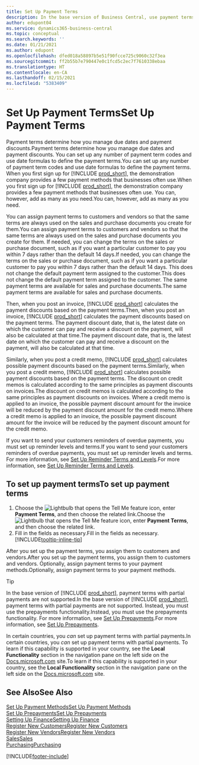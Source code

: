 ```yaml
---
title: Set Up Payment Terms
description: In the base version of Business Central, use payment terms to manage due dates and payment discounts.
author: edupont04
ms.service: dynamics365-business-central
ms.topic: conceptual
ms.search.keywords: ''
ms.date: 01/21/2021
ms.author: edupont
ms.openlocfilehash: dfed018a58897b5e51f90fcce725c9060c32f3ea
ms.sourcegitcommit: ff2b55b7e790447e0c1fcd5c2ec7f7610338ebaa
ms.translationtype: HT
ms.contentlocale: en-CA
ms.lasthandoff: 02/15/2021
ms.locfileid: "5383409"
---
```

# <a name="set-up-payment-terms"></a><span data-ttu-id="6def2-103">Set Up Payment Terms</span><span class="sxs-lookup"><span data-stu-id="6def2-103">Set Up Payment Terms</span></span>

<span data-ttu-id="6def2-104">Payment terms determine how you manage due dates and payment discounts.</span><span class="sxs-lookup"><span data-stu-id="6def2-104">Payment terms determine how you manage due dates and payment discounts.</span></span> <span data-ttu-id="6def2-105">You can set up any number of payment term codes and use date formulas to define the payment terms.</span><span class="sxs-lookup"><span data-stu-id="6def2-105">You can set up any number of payment term codes and use date formulas to define the payment terms.</span></span> <span data-ttu-id="6def2-106">When you first sign up for [!INCLUDE [prod_short](includes/prod_short.md)], the demonstration company provides a few payment methods that businesses often use.</span><span class="sxs-lookup"><span data-stu-id="6def2-106">When you first sign up for [!INCLUDE [prod_short](includes/prod_short.md)], the demonstration company provides a few payment methods that businesses often use.</span></span> <span data-ttu-id="6def2-107">You can, however, add as many as you need.</span><span class="sxs-lookup"><span data-stu-id="6def2-107">You can, however, add as many as you need.</span></span>  

<span data-ttu-id="6def2-108">You can assign payment terms to customers and vendors so that the same terms are always used on the sales and purchase documents you create for them.</span><span class="sxs-lookup"><span data-stu-id="6def2-108">You can assign payment terms to customers and vendors so that the same terms are always used on the sales and purchase documents you create for them.</span></span> <span data-ttu-id="6def2-109">If needed, you can change the terms on the sales or purchase document, such as if you want a particular customer to pay you within 7 days rather than the default 14 days.</span><span class="sxs-lookup"><span data-stu-id="6def2-109">If needed, you can change the terms on the sales or purchase document, such as if you want a particular customer to pay you within 7 days rather than the default 14 days.</span></span> <span data-ttu-id="6def2-110">This does not change the default payment term assigned to the customer.</span><span class="sxs-lookup"><span data-stu-id="6def2-110">This does not change the default payment term assigned to the customer.</span></span> <span data-ttu-id="6def2-111">The same payment terms are available for sales and purchase documents.</span><span class="sxs-lookup"><span data-stu-id="6def2-111">The same payment terms are available for sales and purchase documents.</span></span>

<span data-ttu-id="6def2-112">Then, when you post an invoice, [!INCLUDE [prod_short](includes/prod_short.md)] calculates the payment discounts based on the payment terms.</span><span class="sxs-lookup"><span data-stu-id="6def2-112">Then, when you post an invoice, [!INCLUDE [prod_short](includes/prod_short.md)] calculates the payment discounts based on the payment terms.</span></span> <span data-ttu-id="6def2-113">The payment discount date, that is, the latest date on which the customer can pay and receive a discount on the payment, will also be calculated at that time.</span><span class="sxs-lookup"><span data-stu-id="6def2-113">The payment discount date, that is, the latest date on which the customer can pay and receive a discount on the payment, will also be calculated at that time.</span></span>  

<span data-ttu-id="6def2-114">Similarly, when you post a credit memo, [!INCLUDE [prod_short](includes/prod_short.md)] calculates possible payment discounts based on the payment terms.</span><span class="sxs-lookup"><span data-stu-id="6def2-114">Similarly, when you post a credit memo, [!INCLUDE [prod_short](includes/prod_short.md)] calculates possible payment discounts based on the payment terms.</span></span> <span data-ttu-id="6def2-115">The discount on credit memos is calculated according to the same principles as payment discounts on invoices.</span><span class="sxs-lookup"><span data-stu-id="6def2-115">The discount on credit memos is calculated according to the same principles as payment discounts on invoices.</span></span> <span data-ttu-id="6def2-116">Where a credit memo is applied to an invoice, the possible payment discount amount for the invoice will be reduced by the payment discount amount for the credit memo.</span><span class="sxs-lookup"><span data-stu-id="6def2-116">Where a credit memo is applied to an invoice, the possible payment discount amount for the invoice will be reduced by the payment discount amount for the credit memo.</span></span>  

<span data-ttu-id="6def2-117">If you want to send your customers reminders of overdue payments, you must set up reminder levels and terms.</span><span class="sxs-lookup"><span data-stu-id="6def2-117">If you want to send your customers reminders of overdue payments, you must set up reminder levels and terms.</span></span> <span data-ttu-id="6def2-118">For more information, see [Set Up Reminder Terms and Levels](finance-setup-reminders.md).</span><span class="sxs-lookup"><span data-stu-id="6def2-118">For more information, see [Set Up Reminder Terms and Levels](finance-setup-reminders.md).</span></span>  

## <a name="to-set-up-payment-terms"></a><span data-ttu-id="6def2-119">To set up payment terms</span><span class="sxs-lookup"><span data-stu-id="6def2-119">To set up payment terms</span></span>

1. <span data-ttu-id="6def2-120">Choose the ![Lightbulb that opens the Tell Me feature](media/ui-search/search_small.png "Tell me what you want to do") icon, enter **Payment Terms**, and then choose the related link.</span><span class="sxs-lookup"><span data-stu-id="6def2-120">Choose the ![Lightbulb that opens the Tell Me feature](media/ui-search/search_small.png "Tell me what you want to do") icon, enter **Payment Terms**, and then choose the related link.</span></span>  
2. <span data-ttu-id="6def2-121">Fill in the fields as necessary.</span><span class="sxs-lookup"><span data-stu-id="6def2-121">Fill in the fields as necessary.</span></span> [!INCLUDE[tooltip-inline-tip](includes/tooltip-inline-tip_md.md)]  

<span data-ttu-id="6def2-122">After you set up the payment terms, you assign them to customers and vendors.</span><span class="sxs-lookup"><span data-stu-id="6def2-122">After you set up the payment terms, you assign them to customers and vendors.</span></span> <span data-ttu-id="6def2-123">Optionally, assign payment terms to your payment methods.</span><span class="sxs-lookup"><span data-stu-id="6def2-123">Optionally, assign payment terms to your payment methods.</span></span>  

> [!TIP]
> <span data-ttu-id="6def2-124">In the base version of [!INCLUDE [prod_short](includes/prod_short.md)], payment terms with partial payments are not supported.</span><span class="sxs-lookup"><span data-stu-id="6def2-124">In the base version of [!INCLUDE [prod_short](includes/prod_short.md)], payment terms with partial payments are not supported.</span></span> <span data-ttu-id="6def2-125">Instead, you must use the prepayments functionality.</span><span class="sxs-lookup"><span data-stu-id="6def2-125">Instead, you must use the prepayments functionality.</span></span> <span data-ttu-id="6def2-126">For more information, see [Set Up Prepayments](finance-set-up-prepayments.md).</span><span class="sxs-lookup"><span data-stu-id="6def2-126">For more information, see [Set Up Prepayments](finance-set-up-prepayments.md).</span></span>
>
> <span data-ttu-id="6def2-127">In certain countries, you *can* set up payment terms with partial payments.</span><span class="sxs-lookup"><span data-stu-id="6def2-127">In certain countries, you *can* set up payment terms with partial payments.</span></span> <span data-ttu-id="6def2-128">To learn if this capability is supported in your country, see the **Local Functionality** section in the navigation pane on the left side on the [Docs.microsoft.com](about-localization.md) site.</span><span class="sxs-lookup"><span data-stu-id="6def2-128">To learn if this capability is supported in your country, see the **Local Functionality** section in the navigation pane on the left side on the [Docs.microsoft.com](about-localization.md) site.</span></span>

## <a name="see-also"></a><span data-ttu-id="6def2-129">See Also</span><span class="sxs-lookup"><span data-stu-id="6def2-129">See Also</span></span>

[<span data-ttu-id="6def2-130">Set Up Payment Methods</span><span class="sxs-lookup"><span data-stu-id="6def2-130">Set Up Payment Methods</span></span>](finance-payment-methods.md)  
[<span data-ttu-id="6def2-131">Set Up Prepayments</span><span class="sxs-lookup"><span data-stu-id="6def2-131">Set Up Prepayments</span></span>](finance-set-up-prepayments.md)  
[<span data-ttu-id="6def2-132">Setting Up Finance</span><span class="sxs-lookup"><span data-stu-id="6def2-132">Setting Up Finance</span></span>](finance-setup-finance.md)  
[<span data-ttu-id="6def2-133">Register New Customers</span><span class="sxs-lookup"><span data-stu-id="6def2-133">Register New Customers</span></span>](sales-how-register-new-customers.md)  
[<span data-ttu-id="6def2-134">Register New Vendors</span><span class="sxs-lookup"><span data-stu-id="6def2-134">Register New Vendors</span></span>](purchasing-how-register-new-vendors.md)  
[<span data-ttu-id="6def2-135">Sales</span><span class="sxs-lookup"><span data-stu-id="6def2-135">Sales</span></span>](sales-manage-sales.md)  
[<span data-ttu-id="6def2-136">Purchasing</span><span class="sxs-lookup"><span data-stu-id="6def2-136">Purchasing</span></span>](purchasing-manage-purchasing.md)  


[!INCLUDE[footer-include](includes/footer-banner.md)]